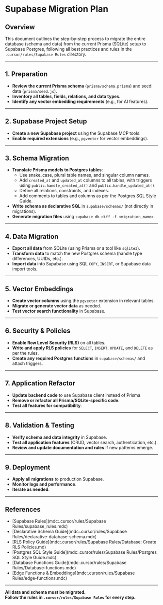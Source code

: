 # Supabase Migration Plan

## Overview

This document outlines the step-by-step process to migrate the entire database (schema and data) from the current Prisma (SQLite) setup to Supabase Postgres, following all best practices and rules in the `.cursor/rules/Supabase Rules` directory.

---

## 1. Preparation

- **Review the current Prisma schema** (`prisma/schema.prisma`) and seed data (`prisma/seed.js`).
- **Inventory all tables, fields, relations, and data types**.
- **Identify any vector embedding requirements** (e.g., for AI features).

---

## 2. Supabase Project Setup

- **Create a new Supabase project** using the Supabase MCP tools.
- **Enable required extensions** (e.g., `pgvector` for vector embeddings).

---

## 3. Schema Migration

- **Translate Prisma models to Postgres tables**:
  - Use snake_case, plural table names, and singular column names.
  - Add `created_at` and `updated_at` columns to all tables, with triggers using `public.handle_created_at()` and `public.handle_updated_at()`.
  - Define all relations, constraints, and indexes.
  - Add comments to tables and columns as per the Postgres SQL Style Guide.
- **Write schema as declarative SQL** in `supabase/schemas/` (not directly in migrations).
- **Generate migration files** using `supabase db diff -f <migration_name>`.

---

## 4. Data Migration

- **Export all data** from SQLite (using Prisma or a tool like `sqlite3`).
- **Transform data** to match the new Postgres schema (handle type differences, UUIDs, etc.).
- **Import data** into Supabase using SQL `COPY`, `INSERT`, or Supabase data import tools.

---

## 5. Vector Embeddings

- **Create vector columns** using the `pgvector` extension in relevant tables.
- **Migrate or generate vector data** as needed.
- **Test vector search functionality** in Supabase.

---

## 6. Security & Policies

- **Enable Row Level Security (RLS)** on all tables.
- **Write and apply RLS policies** for `SELECT`, `INSERT`, `UPDATE`, and `DELETE` as per the rules.
- **Create any required Postgres functions** in `supabase/schemas/` and attach triggers.

---

## 7. Application Refactor

- **Update backend code** to use Supabase client instead of Prisma.
- **Remove or refactor all Prisma/SQLite-specific code**.
- **Test all features for compatibility**.

---

## 8. Validation & Testing

- **Verify schema and data integrity** in Supabase.
- **Test all application features** (CRUD, vector search, authentication, etc.).
- **Review and update documentation and rules** if new patterns emerge.

---

## 9. Deployment

- **Apply all migrations** to production Supabase.
- **Monitor logs and performance**.
- **Iterate as needed**.

---

## References

- [Supabase Rules](mdc:.cursor/rules/Supabase Rules/supabase_rules.mdc)
- [Declarative Schema Guide](mdc:.cursor/rules/Supabase Rules/declarative-database-schema.mdc)
- [RLS Policy Guide](mdc:.cursor/rules/Supabase Rules/Database: Create RLS Policies.md)
- [Postgres SQL Style Guide](mdc:.cursor/rules/Supabase Rules/Postgres SQL Style Guide.mdc)
- [Database Functions Guide](mdc:.cursor/rules/Supabase Rules/Database-functions.mdc)
- [Edge Functions & Embeddings](mdc:.cursor/rules/Supabase Rules/edge-functions.mdc)

---

**All data and schema must be migrated.**  
**Follow the rules in `.cursor/rules/Supabase Rules` for every step.** 